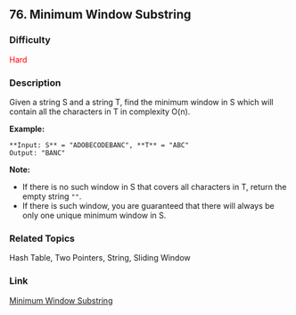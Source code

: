 ## 76. Minimum Window Substring
### Difficulty

 <font color=red>Hard</font>

### Description

Given a string S and a string T, find the minimum window in S which will
contain all the characters in T in complexity O(n).

**Example:**
            **Input: S** = "ADOBECODEBANC", **T** = "ABC"    Output: "BANC"    

**Note:**

  * If there is no such window in S that covers all characters in T, return the empty string `""`.
  * If there is such window, you are guaranteed that there will always be only one unique minimum window in S.


### Related Topics

Hash Table, Two Pointers, String, Sliding Window


### Link
[Minimum Window Substring](https://leetcode.com/problems/minimum-window-substring)

